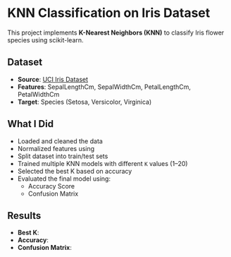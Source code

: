 # KNN Classification on Iris Dataset

This project implements **K-Nearest Neighbors (KNN)** to classify Iris flower species using scikit-learn.

## Dataset
- **Source**: [UCI Iris Dataset](https://www.kaggle.com/datasets/uciml/iris)
- **Features**: SepalLengthCm, SepalWidthCm, PetalLengthCm, PetalWidthCm
- **Target**: Species (Setosa, Versicolor, Virginica)

## What I Did
- Loaded and cleaned the data
- Normalized features using 
- Split dataset into train/test sets
- Trained multiple KNN models with different `K` values (1–20)
- Selected the best K based on accuracy
- Evaluated the final model using:
  - Accuracy Score
  - Confusion Matrix

## Results

- **Best K**: 
- **Accuracy**: 
- **Confusion Matrix**:
